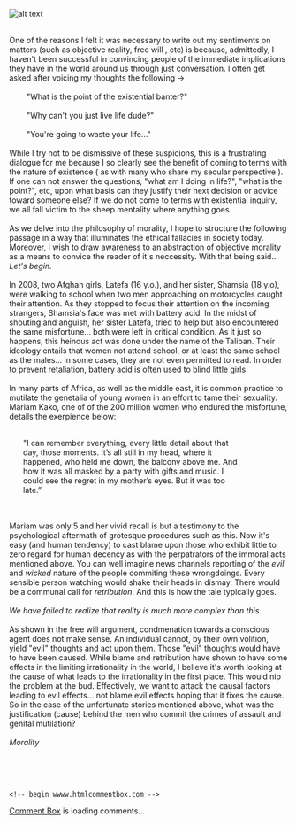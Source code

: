 ![alt text](https://theCaseFor.github.io/morality2.jpeg)

<html>
  <body>
    <p><br>One of the reasons I felt it was necessary to write out my sentiments on matters (such as objective reality, free will , etc) is because, admittedly, I haven't been successful in convincing people of the immediate implications they have in the world around us through just conversation. I often get asked after voicing my thoughts the following -><br><br>&nbsp;&nbsp;&nbsp;&nbsp;&nbsp;&nbsp;&nbsp;&nbsp;"What is the point of the existential banter?"<br><br>&nbsp;&nbsp;&nbsp;&nbsp;&nbsp;&nbsp;&nbsp;&nbsp;"Why can't you just live life dude?"&nbsp;&nbsp;&nbsp;&nbsp;&nbsp;&nbsp;&nbsp;&nbsp;<br><br>&nbsp;&nbsp;&nbsp;&nbsp;&nbsp;&nbsp;&nbsp;&nbsp;"You're going to waste your life..."<br><br>While I try not to be dismissive of these suspicions, this is a frustrating dialogue for me because I so clearly see the benefit of coming to terms with the nature of existence ( as with many who share my secular perspective ). If one can not answer the questions, "what am I doing in life?", "what is the point?", etc, upon what basis can they justify their next decision or advice toward someone else? If we do not come to terms with existential inquiry, we all fall victim to the sheep mentality where anything goes.<br><br>As we delve into the philosophy of morality, I hope to structure the following passage in a way that illuminates the ethical fallacies in society today. Moreover, I wish to draw awareness to an abstraction of objective morality as a means to convice the reader of it's neccessity. With that being said...<i> Let's begin.</i><br><br> In 2008, two Afghan girls, Latefa (16 y.o.), and her sister, Shamsia (18 y.o), were walking to school when two men approaching on motorcycles caught their attention. As they stopped to focus their attention on the incoming strangers, Shamsia's face was met with battery acid. In the midst of shouting and anguish, her sister Latefa, tried to help but also encountered the same misfortune... both were left in critical condition. As it just so happens, this heinous act was done under the name of the Taliban. Their ideology entails that women not attend school, or at least the same school as the males... in some cases, they are not even permitted to read. In order to prevent retaliation, battery acid is often used to blind little girls.<br><br> In many parts of Africa, as well as the middle east, it is common practice to mutilate the genetalia of young women in an effort to tame their sexuality. Mariam Kako, one of of the 200 million women who endured the misfortune, details the exerpience below:<br><br><p style="margin-left:25px; margin-right:85px" align="left">"I can remember everything, every little detail about that day, those moments. It’s all still in my head, where it happened, who held me down, the balcony above me. And how it was all masked by a party with gifts and music. I could see the regret in my mother’s eyes. But it was too late.”</p><br><br> Mariam was only 5 and her vivid recall is but a testimony to the psychological aftermath of grotesque procedures such as this. Now it's easy (and human tendency) to cast blame upon those who exhibit little to zero regard for human decency as with the perpatrators of the immoral acts mentioned above. You can well imagine news channels reporting of the <i>evil</i> and <i>wicked</i> nature of the people commiting these wrongdoings. Every sensible person watching would shake their heads in dismay. There would be a communal call for <i>retribution</i>. And this is how the tale typically goes.<br><br><i>We have failed to realize that reality is much more complex than this.</i><br><br>As shown in the free will argument, condmenation towards a conscious agent does not make sense. An individual cannot, by their own volition, yield "evil" thoughts and act upon them. Those "evil" thoughts would have to have been caused. While blame and retribution have shown to have some effects in the limiting irrationality in the world, I believe it's worth looking at the cause of what leads to the irrationality in the first place. This would nip the problem at the bud. Effectively, we want to attack the causal factors leading to evil effects... not blame evil effects hoping that it fixes the cause. So in the case of the unfortunate stories mentioned above, what was the justification (cause) behind the men who commit the crimes of assault and genital mutilation?<br><br><i>Morality</i><br><br>
    </p>
        <br><br>
      <!-- Insert these scripts at the bottom of the HTML, but before you use any Firebase services -->

    <!-- begin wwww.htmlcommentbox.com -->
 <div id="HCB_comment_box"><a href="http://www.htmlcommentbox.com">Comment Box</a> is loading comments...</div>
 <link rel="stylesheet" type="text/css" href="https://www.htmlcommentbox.com/static/skins/bootstrap/twitter-bootstrap.css?v=0" />
 <script type="text/javascript" id="hcb"> /*<!--*/ if(!window.hcb_user){hcb_user={};} (function(){var s=document.createElement("script"), l=hcb_user.PAGE || (""+window.location).replace(/'/g,"%27"), h="https://www.htmlcommentbox.com";s.setAttribute("type","text/javascript");s.setAttribute("src", h+"/jread?page="+encodeURIComponent(l).replace("+","%2B")+"&mod=%241%24wq1rdBcg%2474Xi6S4kGidvwL8ZB4hSD."+"&opts=16862&num=10&ts=1577810820501");if (typeof s!="undefined") document.getElementsByTagName("head")[0].appendChild(s);})(); /*-->*/ </script>
<!-- end www.htmlcommentbox.com -->


  </body>
</html>
